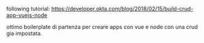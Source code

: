 following tutorial:
https://developer.okta.com/blog/2018/02/15/build-crud-app-vuejs-node

ottimo boilerplate di partenza per creare apps con vue e node con una crud gia impostata.
